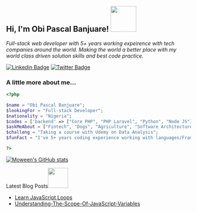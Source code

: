 <h2> Hi, I'm Obi Pascal Banjuare! <img src="https://media.giphy.com/media/26Fxy3Iz1ari8oytO/giphy.gif" width="70"></h2>
<p><em>Full-stack web developer with 5+ years working expeirence with tech companies around the world. Making the world a better place with my world class driven solution skills and best code practice.</em></p>


[![Linkedin Badge](https://img.shields.io/badge/Obi%20Pascal%20Banjuare-blue?style=flat-square&logo=Linkedin&logoColor=white&link=https://https://www.linkedin.com/in/obipascal12/)](https://www.linkedin.com/in/obipascal12/)
[![Twitter Badge](https://img.shields.io/badge/-@banjuare_obi_-1ca0f1?style=flat-square&labelColor=1ca0f1&logo=twitter&logoColor=white&link=https://twitter.com/banjuare_obi)](https://twitter.com/banjuare_obi)
<!-- [![ThePracticalDev Badge](https://img.shields.io/badge/-misselliev-0A0A0A?style=flat-square&labelColor=black&logo=dev.to&link=https://dev.to/misselliev)](https://dev.to/misselliev) -->

### A little more about me...  

```php
<?php

$name = "Obi Pascal Banjuare";
$lookingFor = "Full-stack Developer";
$nationality = "Nigeria";
$codes = ['backend' => ["Core PHP", "PHP Laravel", "Python", "Node JS"], 'frontend' => ["Javascript", "React JS/React Native", "HTML/CSS/SCSS/SASS/Bootstrap", "Axios", "Git"]];
$askMeAbout = ["Fintech", "Dogs", "Agriculture", "Software Architecture"];
$challeng = "Taking a course with Udemy on Data Analysis";
$funFact = "I've 5+ years coding experience working with languages/Frameworks like laravel, Python, Express JS, React JS/Native looking forward to learning machine learning to power data insides for business growth";

?>
```

[![Moween's GitHub stats](https://github-readme-stats.vercel.app/api?username=obipascal&show_icons=true&theme=radical)](https://github.com/moween/github-readme-stats)

<!-- [![Top Langs](https://github-readme-stats.vercel.app/api/top-langs/?username=obipascal)](https://github.com/moween/github-readme-stats) -->



<p>Latest Blog Posts<img src="https://media.giphy.com/media/THICzXhqZItpoFX7aD/giphy.gif" width="55"></p>

<!-- BLOG-POST-LIST:START -->
- [Learn JavaScript Loops](https://orbie.hashnode.dev/javascript-loop-statement)
- [Understanding-The-Scope-Of-JavaScript-Variables](https://orbie.hashnode.dev/understanding-the-scope-of-javascript-variables)
<!-- BLOG-POST-LIST:END -->

<!-- <p>You can check out my portfolio <a href="https://elizabeth-villalejos.netlify.app">here</a><img src="https://media.giphy.com/media/cKPse5DZaptID3YAMK/giphy.gif" width="60"></p> -->
